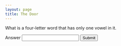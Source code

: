 ```yaml
---
layout: page
title: The Door
---
```

<div id="box">
	<p>What is a four-letter word that has only one vowel in it.</p>
  <form>
    <label for="answer">Answer</label>
    <input type="password" name="answer" />
    <button type="submit">Submit</button>
  </form>
</div>
<script>
  const ansArray = ["true","correct","ya","betul","yes","yup","yups","👍"]
  const queryString = window.location.search
  console.log("queryString = \"" + queryString + "\"")
  const ansRegex = /[^\?answer=]/
  if(ansRegex.test(queryString)) {
    const ans = queryString.substr(queryString.indexOf("=") + 1);
    console.log("ans = \"" + ans + "\"")
    if(ansArray.includes(ans.toLowerCase())) {
      const box = document.getElementById('box')
      box.innerHTML = "👀<br /><ol><li><a href='#'>Link 1</a></li><li><a href='#'>Link 1</a></li></ol>"
    }
  }
</script>